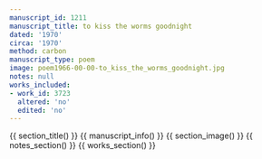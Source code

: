 ```yaml
---
manuscript_id: 1211
manuscript_title: to kiss the worms goodnight
dated: '1970'
circa: '1970'
method: carbon
manuscript_type: poem
image: poem1966-00-00-to_kiss_the_worms_goodnight.jpg
notes: null
works_included:
- work_id: 3723
  altered: 'no'
  edited: 'no'
---
```


{{ section_title() }}
{{ manuscript_info() }}
{{ section_image() }}
{{ notes_section() }}
{{ works_section() }}
